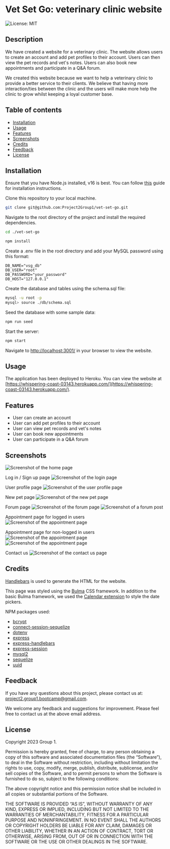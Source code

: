 # Vet Set Go: veterinary clinic website

![License: MIT](https://img.shields.io/badge/License-MIT-yellow.svg)

## Description

We have created a website for a veterinary clinic. The website allows users to create an account and add pet profiles to their account. Users can then view the pet records and vet's notes. Users can also book new appointments and participate in a Q&A forum.

We created this website because we want to help a veterinary clinic to provide a better service to their clients. We believe that having more interaction/ties between the clinic and the users will make more help the clinic to grow whilst keeping a loyal customer base.

## Table of contents

- [Installation](#installation)
- [Usage](#usage)
- [Features](#features)
- [Screenshots](#screenshots)
- [Credits](#credits)
- [Feedback](#feedback)
- [License](#license)

## Installation

Ensure that you have Node.js installed, v16 is best. You can follow [this](https://coding-boot-camp.github.io/full-stack/nodejs/how-to-install-nodejs) guide for installation instructions.

Clone this repository to your local machine.

```bash
git clone git@github.com:Project2Group1/vet-set-go.git
```

Navigate to the root directory of the project and install the required dependencies.

```bash
cd ./vet-set-go
```

```bash
npm install
```

Create a .env file in the root directory and add your MySQL password using this format:

```.env
DB_NAME="vsg_db"
DB_USER="root"
DB_PASSWORD="your_password"
DB_HOST="127.0.0.1"
```

Create the database and tables using the schema.sql file:

```bash
mysql -u root -p
mysql> source ./db/schema.sql
```

Seed the database with some sample data:

```bash
npm run seed
```

Start the server:

```bash
npm start
```

Navigate to [http://localhost:3001/](http://localhost:3001/) in your browser to view the website.

## Usage

The application has been deployed to Heroku. You can view the website at [https://whispering-coast-03143.herokuapp.com/](https://whispering-coast-03143.herokuapp.com/).

## Features

- User can create an account
- User can add pet profiles to their account
- User can view pet records and vet's notes
- User can book new appointments
- User can participate in a Q&A forum

## Screenshots

![Screenshot of the home page](./public/images/screenshots/homepage.png)

Log in / Sign up page
![Screenshot of the login page](./public/images/screenshots/login-signup.png)

User profile page
![Screenshot of the user profile page](./public/images/screenshots/user-profile.png)

New pet page
![Screenshot of the new pet page](./public/images/screenshots/new-pet.png)

Forum page
![Screenshot of the forum page](./public/images/screenshots/forum-summary.png)
![Screenshot of a forum post](./public/images/screenshots/forum-post.png)

Appointment page for logged in users
![Screenshot of the appointment page](./public/images/screenshots/appointment-user.png)

Appointment page for non-logged in users
![Screenshot of the appointment page](./public/images/screenshots/appointment-guest.png)
![Screenshot of the appointment page](./public/images/screenshots/appointment-guest2.png)

Contact us
![Screenshot of the contact us page](./public/images/screenshots/contact-us.png)

## Credits

[Handlebars](https://handlebarsjs.com/) is used to generate the HTML for the website.

This page was styled using the [Bulma](https://bulma.io/) CSS framework. In addition to the basic Bulma framework, we used the [Calendar extension](https://wikiki.github.io/components/calendar/) to style the date pickers.

NPM packages used:

- [bcrypt](https://www.npmjs.com/package/bcrypt)
- [connect-session-sequelize](https://www.npmjs.com/package/connect-session-sequelize)
- [dotenv](https://www.npmjs.com/package/dotenv)
- [express](https://www.npmjs.com/package/express)
- [express-handlebars](https://www.npmjs.com/package/express-handlebars)
- [express-session](https://www.npmjs.com/package/express-session)
- [mysql2](https://www.npmjs.com/package/mysql2)
- [sequelize](https://www.npmjs.com/package/sequelize)
- [uuid](https://www.npmjs.com/package/uuid)

## Feedback

If you have any questions about this project, please contact us at: project2.group1.bootcamp@gmail.com.

We welcome any feedback and suggestions for improvement. Please feel free to contact us at the above email address.

## License

Copyright 2023 Group 1.

Permission is hereby granted, free of charge, to any person obtaining a copy of this software and associated documentation files (the “Software”), to deal in the Software without restriction, including without limitation the rights to use, copy, modify, merge, publish, distribute, sublicense, and/or sell copies of the Software, and to permit persons to whom the Software is furnished to do so, subject to the following conditions:

The above copyright notice and this permission notice shall be included in all copies or substantial portions of the Software.

THE SOFTWARE IS PROVIDED “AS IS”, WITHOUT WARRANTY OF ANY KIND, EXPRESS OR IMPLIED, INCLUDING BUT NOT LIMITED TO THE WARRANTIES OF MERCHANTABILITY, FITNESS FOR A PARTICULAR PURPOSE AND NONINFRINGEMENT. IN NO EVENT SHALL THE AUTHORS OR COPYRIGHT HOLDERS BE LIABLE FOR ANY CLAIM, DAMAGES OR OTHER LIABILITY, WHETHER IN AN ACTION OF CONTRACT, TORT OR OTHERWISE, ARISING FROM, OUT OF OR IN CONNECTION WITH THE SOFTWARE OR THE USE OR OTHER DEALINGS IN THE SOFTWARE.
